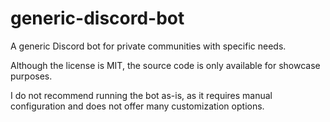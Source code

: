 # generic-discord-bot
A generic Discord bot for private communities with specific needs.

Although the license is MIT, the source code is only available for showcase purposes.

I do not recommend running the bot as-is, as it requires manual configuration and does not offer many customization options.